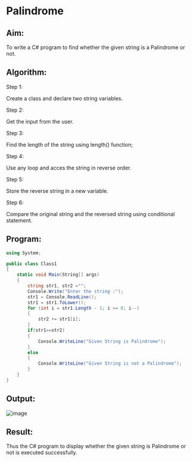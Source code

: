 # Palindrome


## Aim:
To write a C# program to find whether the given string is a Palindrome or not.
## Algorithm:
Step 1:

Create a class and declare two string variables.

Step 2:

Get the input from the user.

Step 3:

Find the length of the string using length() function;

Step 4:

Use any loop and acces the string in reverse order.

Step 5:

Store the reverse string in a new variable.

Step 6:

Compare the original string and the reversed string using conditional statement.

## Program:

```C#
using System;

public class Class1
{
    static void Main(String[] args)
    {
        string str1, str2 ="";
        Console.Write("Enter the string :");
        str1 = Console.ReadLine();
        str1 = str1.ToLower();
        for (int i = str1.Length - 1; i >= 0; i--)
        {
            str2 += str1[i];
        }
        if(str1==str2)
        {
            Console.WriteLine("Given String is Palindrome");
        }
        else
        {
            Console.WriteLine("Given String is not a Palindrome");
        }
    }
}

```

## Output:
![image](https://github.com/Jayamani25/Palindrome/assets/85949888/1ec6fd64-3cca-4790-ae4f-1193ce301ab7)

## Result:
Thus the C# program to display whether the given string is Palindrome or not is executed successfully.

